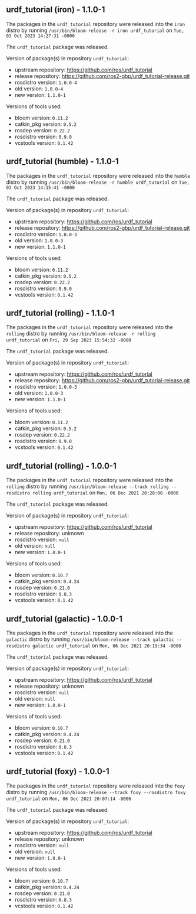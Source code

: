 ## urdf_tutorial (iron) - 1.1.0-1

The packages in the `urdf_tutorial` repository were released into the `iron` distro by running `/usr/bin/bloom-release -r iron urdf_tutorial` on `Tue, 03 Oct 2023 14:27:31 -0000`

The `urdf_tutorial` package was released.

Version of package(s) in repository `urdf_tutorial`:

- upstream repository: https://github.com/ros/urdf_tutorial
- release repository: https://github.com/ros2-gbp/urdf_tutorial-release.git
- rosdistro version: `1.0.0-4`
- old version: `1.0.0-4`
- new version: `1.1.0-1`

Versions of tools used:

- bloom version: `0.11.2`
- catkin_pkg version: `0.5.2`
- rosdep version: `0.22.2`
- rosdistro version: `0.9.0`
- vcstools version: `0.1.42`


## urdf_tutorial (humble) - 1.1.0-1

The packages in the `urdf_tutorial` repository were released into the `humble` distro by running `/usr/bin/bloom-release -r humble urdf_tutorial` on `Tue, 03 Oct 2023 14:15:41 -0000`

The `urdf_tutorial` package was released.

Version of package(s) in repository `urdf_tutorial`:

- upstream repository: https://github.com/ros/urdf_tutorial
- release repository: https://github.com/ros2-gbp/urdf_tutorial-release.git
- rosdistro version: `1.0.0-3`
- old version: `1.0.0-3`
- new version: `1.1.0-1`

Versions of tools used:

- bloom version: `0.11.2`
- catkin_pkg version: `0.5.2`
- rosdep version: `0.22.2`
- rosdistro version: `0.9.0`
- vcstools version: `0.1.42`


## urdf_tutorial (rolling) - 1.1.0-1

The packages in the `urdf_tutorial` repository were released into the `rolling` distro by running `/usr/bin/bloom-release -r rolling urdf_tutorial` on `Fri, 29 Sep 2023 15:54:32 -0000`

The `urdf_tutorial` package was released.

Version of package(s) in repository `urdf_tutorial`:

- upstream repository: https://github.com/ros/urdf_tutorial
- release repository: https://github.com/ros2-gbp/urdf_tutorial-release.git
- rosdistro version: `1.0.0-3`
- old version: `1.0.0-3`
- new version: `1.1.0-1`

Versions of tools used:

- bloom version: `0.11.2`
- catkin_pkg version: `0.5.2`
- rosdep version: `0.22.2`
- rosdistro version: `0.9.0`
- vcstools version: `0.1.42`


## urdf_tutorial (rolling) - 1.0.0-1

The packages in the `urdf_tutorial` repository were released into the `rolling` distro by running `/usr/bin/bloom-release --track rolling --rosdistro rolling urdf_tutorial` on `Mon, 06 Dec 2021 20:28:00 -0000`

The `urdf_tutorial` package was released.

Version of package(s) in repository `urdf_tutorial`:

- upstream repository: https://github.com/ros/urdf_tutorial
- release repository: unknown
- rosdistro version: `null`
- old version: `null`
- new version: `1.0.0-1`

Versions of tools used:

- bloom version: `0.10.7`
- catkin_pkg version: `0.4.24`
- rosdep version: `0.21.0`
- rosdistro version: `0.8.3`
- vcstools version: `0.1.42`


## urdf_tutorial (galactic) - 1.0.0-1

The packages in the `urdf_tutorial` repository were released into the `galactic` distro by running `/usr/bin/bloom-release --track galactic --rosdistro galactic urdf_tutorial` on `Mon, 06 Dec 2021 20:19:34 -0000`

The `urdf_tutorial` package was released.

Version of package(s) in repository `urdf_tutorial`:

- upstream repository: https://github.com/ros/urdf_tutorial
- release repository: unknown
- rosdistro version: `null`
- old version: `null`
- new version: `1.0.0-1`

Versions of tools used:

- bloom version: `0.10.7`
- catkin_pkg version: `0.4.24`
- rosdep version: `0.21.0`
- rosdistro version: `0.8.3`
- vcstools version: `0.1.42`


## urdf_tutorial (foxy) - 1.0.0-1

The packages in the `urdf_tutorial` repository were released into the `foxy` distro by running `/usr/bin/bloom-release --track foxy --rosdistro foxy urdf_tutorial` on `Mon, 06 Dec 2021 20:07:14 -0000`

The `urdf_tutorial` package was released.

Version of package(s) in repository `urdf_tutorial`:

- upstream repository: https://github.com/ros/urdf_tutorial
- release repository: unknown
- rosdistro version: `null`
- old version: `null`
- new version: `1.0.0-1`

Versions of tools used:

- bloom version: `0.10.7`
- catkin_pkg version: `0.4.24`
- rosdep version: `0.21.0`
- rosdistro version: `0.8.3`
- vcstools version: `0.1.42`


